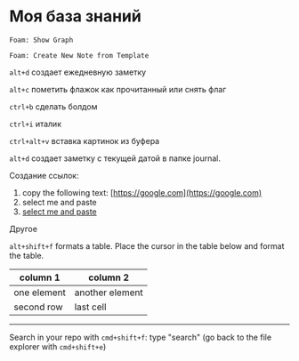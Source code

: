 # Моя база знаний

```vscode
Foam: Show Graph
```

```vscode
Foam: Create New Note from Template
```

`alt+d` создает ежедневную заметку

`alt+с` пометить флажок как прочитанный или снять флаг

`ctrl+b` сделать болдом

`ctrl+i` италик

`ctrl+alt+v` вставка картинок из буфера

`alt+d` создает заметку с текущей датой в папке journal.

Создание ссылок:

1. copy the following text: [https://google.com](https://google.com)
2. select me and paste
3. [select me and paste](https://google.com)

Другое

`alt+shift+f` formats a table. Place the cursor in the table below and format the table.

| column 1 | column 2|
|-|-|
| one element | another element|
| second row| last cell|

---

Search in your repo with `cmd+shift+f`: type "search" (go back to the file explorer with `cmd+shift+e`)
